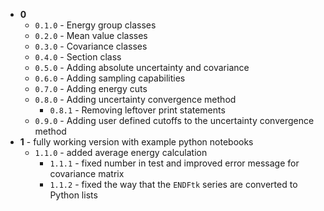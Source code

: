 - **0**
    - `0.1.0` - Energy group classes
    - `0.2.0` - Mean value classes
    - `0.3.0` - Covariance classes
    - `0.4.0` - Section class
    - `0.5.0` - Adding absolute uncertainty and covariance
    - `0.6.0` - Adding sampling capabilities
    - `0.7.0` - Adding energy cuts 
    - `0.8.0` - Adding uncertainty convergence method
        - `0.8.1` - Removing leftover print statements
    - `0.9.0` - Adding user defined cutoffs to the uncertainty convergence method
- **1** - fully working version with example python notebooks
    - `1.1.0` - added average energy calculation
        - `1.1.1` - fixed number in test and improved error message for covariance matrix
        - `1.1.2` - fixed the way that the `ENDFtk` series are converted to Python lists 
